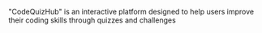 "CodeQuizHub" is an interactive platform designed to help users improve their coding skills through quizzes and challenges

